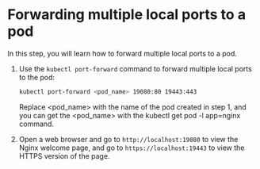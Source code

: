 # Forwarding multiple local ports to a pod

In this step, you will learn how to forward multiple local ports to a pod.

1. Use the `kubectl port-forward` command to forward multiple local ports to the pod:

   ```bash
   kubectl port-forward <pod_name> 19080:80 19443:443
   ```

   Replace <pod_name> with the name of the pod created in step 1, and you can get the <pod_name> with the kubectl get pod -l app=nginx command.

2. Open a web browser and go to `http://localhost:19080` to view the Nginx welcome page, and go to `https://localhost:19443` to view the HTTPS version of the page.
